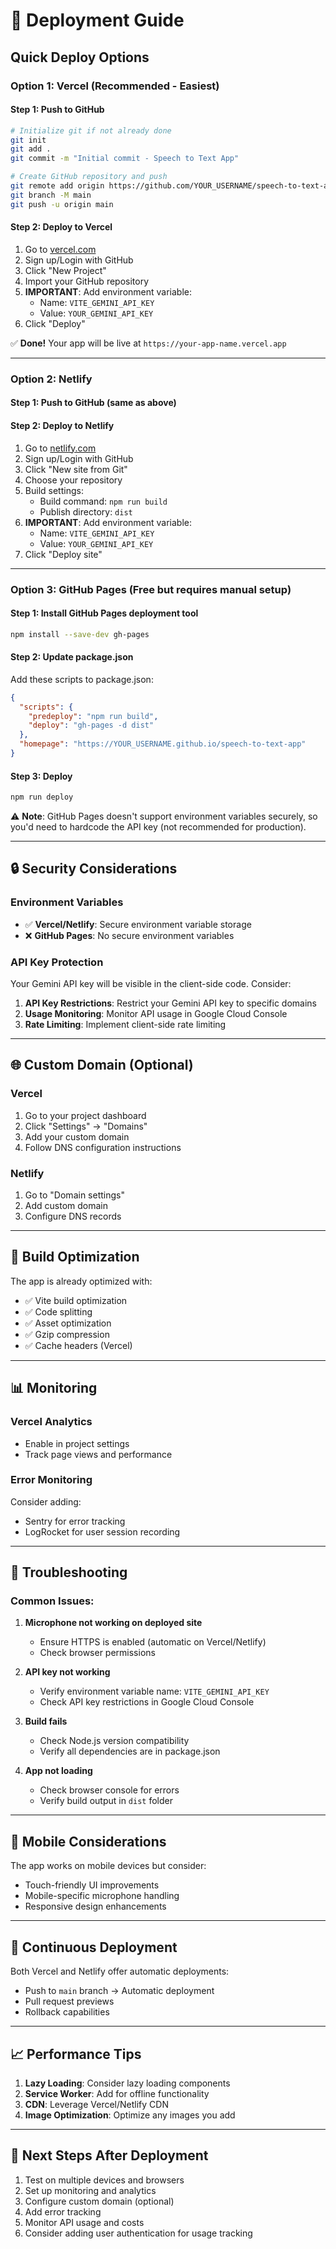 # 🚀 Deployment Guide

## Quick Deploy Options

### Option 1: Vercel (Recommended - Easiest)

#### Step 1: Push to GitHub
```bash
# Initialize git if not already done
git init
git add .
git commit -m "Initial commit - Speech to Text App"

# Create GitHub repository and push
git remote add origin https://github.com/YOUR_USERNAME/speech-to-text-app.git
git branch -M main
git push -u origin main
```

#### Step 2: Deploy to Vercel
1. Go to [vercel.com](https://vercel.com)
2. Sign up/Login with GitHub
3. Click "New Project"
4. Import your GitHub repository
5. **IMPORTANT**: Add environment variable:
   - Name: `VITE_GEMINI_API_KEY`
   - Value: `YOUR_GEMINI_API_KEY`
6. Click "Deploy"

✅ **Done!** Your app will be live at `https://your-app-name.vercel.app`

---

### Option 2: Netlify

#### Step 1: Push to GitHub (same as above)

#### Step 2: Deploy to Netlify
1. Go to [netlify.com](https://netlify.com)
2. Sign up/Login with GitHub
3. Click "New site from Git"
4. Choose your repository
5. Build settings:
   - Build command: `npm run build`
   - Publish directory: `dist`
6. **IMPORTANT**: Add environment variable:
   - Name: `VITE_GEMINI_API_KEY`
   - Value: `YOUR_GEMINI_API_KEY`
7. Click "Deploy site"

---

### Option 3: GitHub Pages (Free but requires manual setup)

#### Step 1: Install GitHub Pages deployment tool
```bash
npm install --save-dev gh-pages
```

#### Step 2: Update package.json
Add these scripts to package.json:
```json
{
  "scripts": {
    "predeploy": "npm run build",
    "deploy": "gh-pages -d dist"
  },
  "homepage": "https://YOUR_USERNAME.github.io/speech-to-text-app"
}
```

#### Step 3: Deploy
```bash
npm run deploy
```

⚠️ **Note**: GitHub Pages doesn't support environment variables securely, so you'd need to hardcode the API key (not recommended for production).

---

## 🔒 Security Considerations

### Environment Variables
- ✅ **Vercel/Netlify**: Secure environment variable storage
- ❌ **GitHub Pages**: No secure environment variables

### API Key Protection
Your Gemini API key will be visible in the client-side code. Consider:
1. **API Key Restrictions**: Restrict your Gemini API key to specific domains
2. **Usage Monitoring**: Monitor API usage in Google Cloud Console
3. **Rate Limiting**: Implement client-side rate limiting

---

## 🌐 Custom Domain (Optional)

### Vercel
1. Go to your project dashboard
2. Click "Settings" → "Domains"
3. Add your custom domain
4. Follow DNS configuration instructions

### Netlify
1. Go to "Domain settings"
2. Add custom domain
3. Configure DNS records

---

## 🔧 Build Optimization

The app is already optimized with:
- ✅ Vite build optimization
- ✅ Code splitting
- ✅ Asset optimization
- ✅ Gzip compression
- ✅ Cache headers (Vercel)

---

## 📊 Monitoring

### Vercel Analytics
- Enable in project settings
- Track page views and performance

### Error Monitoring
Consider adding:
- Sentry for error tracking
- LogRocket for user session recording

---

## 🚨 Troubleshooting

### Common Issues:

1. **Microphone not working on deployed site**
   - Ensure HTTPS is enabled (automatic on Vercel/Netlify)
   - Check browser permissions

2. **API key not working**
   - Verify environment variable name: `VITE_GEMINI_API_KEY`
   - Check API key restrictions in Google Cloud Console

3. **Build fails**
   - Check Node.js version compatibility
   - Verify all dependencies are in package.json

4. **App not loading**
   - Check browser console for errors
   - Verify build output in `dist` folder

---

## 📱 Mobile Considerations

The app works on mobile devices but consider:
- Touch-friendly UI improvements
- Mobile-specific microphone handling
- Responsive design enhancements

---

## 🔄 Continuous Deployment

Both Vercel and Netlify offer automatic deployments:
- Push to `main` branch → Automatic deployment
- Pull request previews
- Rollback capabilities

---

## 📈 Performance Tips

1. **Lazy Loading**: Consider lazy loading components
2. **Service Worker**: Add for offline functionality
3. **CDN**: Leverage Vercel/Netlify CDN
4. **Image Optimization**: Optimize any images you add

---

## 🎯 Next Steps After Deployment

1. Test on multiple devices and browsers
2. Set up monitoring and analytics
3. Configure custom domain (optional)
4. Add error tracking
5. Monitor API usage and costs
6. Consider adding user authentication for usage tracking